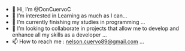 - 👋 Hi, I’m @DonCuervoC
- 👀 I’m interested in Learning as much as I can...
- 🌱 I’m currently finishing my studies in programming ...
- 💞️ I’m looking to collaborate in projects that allow me to develop and enhance all my skills as a developer ...
- 📫 How to reach me : nelson.cuervo89@gmail.com ...

<!---
DonCuervoC/DonCuervoC is a ✨ special ✨ repository because its `README.md` (this file) appears on your GitHub profile.
You can click the Preview link to take a look at your changes.
--->

